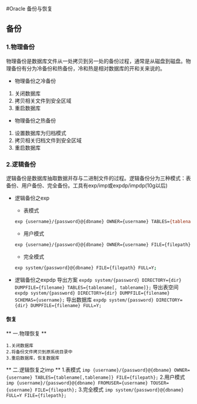 #Oracle 备份与恢复
## 备份
### 1.物理备份
物理备份是数据库文件从一处拷贝到另一处的备份过程，通常是从磁盘到磁盘。物理备份有分为冷备份和热备份，冷和热是相对数据库的开和关来说的。

- 物理备份之冷备份
1. 关闭数据库
2. 拷贝相关文件到安全区域
3. 重启数据库
- 物理备份之热备份
1. 设置数据库为归档模式
2. 拷贝相关归档文件到安全区域
3. 重启数据库


### 2.逻辑备份
逻辑备份是数据库抽取数据并存与二进制文件的过程。逻辑备份分为三种模式：表备份、用户备份、完全备份。工具有exp/imp或expdp/impdp(10g以后)

- 逻辑备份之exp
  - 表模式
  ```bash
  exp {username}/{password}@{dbname} OWNER={username} TABLES={tablename[,tablename]} FILE={filepath} [query=\"{querystring}\"];
  ```
  - 用户模式
  ```bash
  exp {username}/{password}@{dbname} OWNER={username} FILE={filepath};
  ```
  - 完全模式
  ```bash
  exp system/{password}@{dbname} FILE={filepath} FULL=Y;
  ```

- 逻辑备份之expdp
导出方案
`expdp system/{password} DIRECTORY={dir} DUMPFILE={filename} TABLES={tablename[, tablename]};`
导出表空间
`expdp system/{password} DIRECTORY={dir} DUMPFILE={filename} SCHEMAS={username};`
导出数据库
`expdp system/{password} DIRECTORY={dir} DUMPFILE={filename} FULL=Y;`

#### 恢复
** 一.物理恢复 **

	1.关闭数据库
	2.将备份文件拷贝到原系统目录中
	3.重启数据库，恢复数据库

** 二.逻辑恢复之imp **
1.表模式
`imp {username}/{password}@{dbname} OWNER={username} TABLES={tablename[,tablename]} FILE={filepath};`
2.用户模式
`imp {username}/{password}@{dbname} FROMUSER={username} TOUSER={username} FILE={filepath};`
3.完全模式
`imp system/{password}@{dbname} FULL=Y FILE={filepath};`


